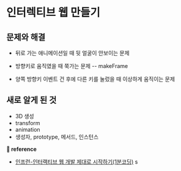 # 인터렉티브 웹 만들기

## 문제와 해결
- 뒤로 가는 애니메이션일 때 뒷 얼굴이 안보이는 문제

- 방향키로 움직였을 때 쭉가는 문제 -- makeFrame

- 양쪽 방향키 이벤트 건 후에 다른 키를 눌렀을 때 이상하게 움직이는 문제

## 새로 알게 된 것
- 3D 생성
- transform
- animation
- 생성자, prototype, 메서드, 인스턴스

__&#128209; reference__
- [인프런-인터랙티브 웹 개발 제대로 시작하기(1분코딩)](https://www.inflearn.com/course/interactive_web#)
s